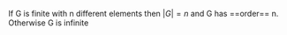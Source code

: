 If G is finite with n different elements then $|G| = n$ and G has ==order== n. Otherwise G is infinite